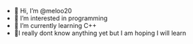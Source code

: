 - 👋 Hi, I’m @meloo20
- 👀 I’m interested in programming
- 🌱 I’m currently learning C++
- 💞️I really dont know anything yet but I am hoping I will learn
<!---
meloo20/meloo20 is a ✨ special ✨ repository because its `README.md` (this file) appears on your GitHub profile.
You can click the Preview link to take a look at your changes.
--->
